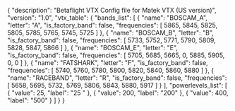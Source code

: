 {
    "description": "Betaflight VTX Config file for Matek VTX (US version)",
    "version": "1.0",
    "vtx_table": {
        "bands_list": [
            {
                "name": "BOSCAM_A",
                "letter": "A",
                "is_factory_band": false,
                "frequencies": [
                    5865,
                    5845,
                    5825,
                    5805,
                    5785,
                    5765,
                    5745,
                    5725
                ]
            },
            {
                "name": "BOSCAM_B",
                "letter": "B",
                "is_factory_band": false,
                "frequencies": [
                    5733,
                    5752,
                    5771,
                    5790,
                    5809,
                    5828,
                    5847,
                    5866
                ]
            },
            {
                "name": "BOSCAM_E",
                "letter": "E",
                "is_factory_band": false,
                "frequencies": [
                    5705,
                    5685,
                    5665,
                    0,
                    5885,
                    5905,
                    0,
                    0
                ]
            },
            {
                "name": "FATSHARK",
                "letter": "F",
                "is_factory_band": false,
                "frequencies": [
                    5740,
                    5760,
                    5780,
                    5800,
                    5820,
                    5840,
                    5860,
                    5880
                ]
            },
            {
                "name": "RACEBAND",
                "letter": "R",
                "is_factory_band": false,
                "frequencies": [
                    5658,
                    5695,
                    5732,
                    5769,
                    5806,
                    5843,
                    5880,
                    5917
                ]
            }
        ],
        "powerlevels_list": [
            {
                "value": 25,
                "label": "25 "
            },
            {
                "value": 200,
                "label": "200"
            },
            {
                "value": 400,
                "label": "500"
            }
        ]
    }
}